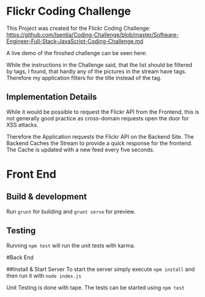 # Flickr Coding Challenge

This Project was created for the Flickr Coding Challenge: https://github.com/Isentia/Coding-Challenge/blob/master/Software-Engineer-Full-Stack-JavaScript-Coding-Challenge.md

A live demo of the finished challenge can be seen here: 

While the instructions in the Challenge said, that the list should be filtered by tags, I found, that hardly any of the pictures in the stream have tags. Therefore my application filters for the title instead of the tag.

## Implementation Details

While it would be possible to request the Flickr API from the Frontend, this is not generally good practice
as cross-domain requests open the door for XSS attacks. 

Therefore the Application requests the Flickr API on the Backend Site. The Backend Caches the Stream to provide a quick response for the frontend. The Cache is updated with a new feed every five seconds.


# Front End
## Build & development

Run `grunt` for building and `grunt serve` for preview.

## Testing

Running `npm test` will run the unit tests with karma.


#Back End

##Install & Start Server
To start the server simply execute `npm install` and then run it with `node index.js`

Unit Testing is done with tape. The tests can be started using `npm test`

